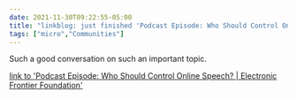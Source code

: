 ```yaml
---
date: 2021-11-30T09:22:55-05:00
title: "linkblog: just finished 'Podcast Episode: Who Should Control Online Speech? | Electronic Frontier Foundation'"
tags: ["micro","Communities"]
---
```

Such a good conversation on such an important topic.
 
[link to 'Podcast Episode: Who Should Control Online Speech? | Electronic Frontier Foundation'](https://www.eff.org/deeplinks/2021/11/podcast-episode-putting-people-control-online-speech)

